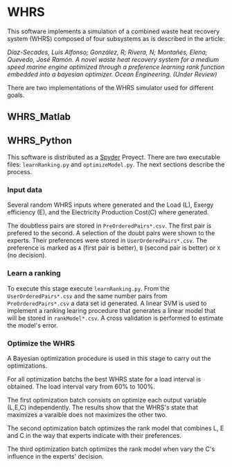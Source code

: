 # WHRS
This software implements a simulation of a combined waste heat recovery system (WHRS) composed of four subsystems as is described in the article:</p>

_Díaz-Secades, Luis Alfonso; González, R; Rivera, N; Montañés, Elena; Quevedo, José Ramón. A novel waste heat recovery system for a medium speed marine engine optimized through a preference learning rank function embedded into a bayesian optimizer. Ocean Engineering. (Under Review)_

There are two implementations of the WHRS simulator used for different goals.

## WHRS_Matlab

## WHRS_Python
This software is distributed as a [Spyder](https://www.spyder-ide.org/) Proyect.
There are two executable files: `learnRanking.py` and `optimizeModel.py`.
The next sections describe the process.

### Input data
Several random WHRS inputs where generated and the Load (L), Exergy efficiency (E), and the Electricity Production Cost(C) where generated.

The doubtless pairs are stored in `PreOrderedPairs*.csv`. The first pair is prefered to the second.
A selection of the doubt pairs were shown to the experts. Their preferences were stored in `UserOrderedPairs*.csv`. The preference is marked as `A` (first pair is better), `B` (second pair is better) or `X` (no decision).

### Learn a ranking
To execute this stage execute `learnRanking.py`.
From the `UserOrderedPairs*.csv` and the same number pairs from `PreOrderedPairs*.csv` a data set id generated.
A linear SVM is used to implement a ranking learing procedure that generates a linear model that will be stored in `rankModel*.csv`.
A cross validation is performed to estimate the model's error.

### Optimize the WHRS
A Bayesian optimization procedure is used in this stage to carry out the optimizations.

For all optimization batchs the best WHRS state for a load interval is obtained. The load interval vary from 60% to 100%.

The first optimization batch consists on optimize each output variable (L,E,C) independently. The results show that the WHRS's state that maximizes a varaible does not maximizes the other two.

The second optimization batch optimizes the rank model that combines L, E and C in the way that experts indicate with their preferences.

The third optimization batch optimizes the rank model when vary the C's influence in the experts' decision.
